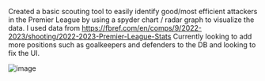 Created a basic scouting tool to easily identify good/most efficient attackers in the Premier League by using a spyder chart / radar graph to visualize the data. I used data from https://fbref.com/en/comps/9/2022-2023/shooting/2022-2023-Premier-League-Stats
Currently looking to add more positions such as goalkeepers and defenders to the DB and looking to fix the UI.

![image](https://github.com/essay9/dataWeb/assets/127151869/1f6cd64b-18ba-40b0-b419-69e69af16a61)
